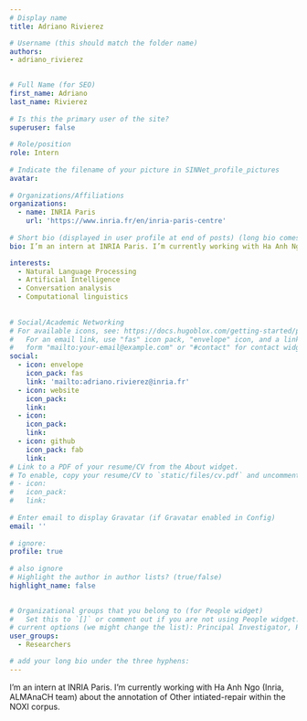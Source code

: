 ```yaml
---
# Display name
title: Adriano Rivierez

# Username (this should match the folder name)
authors:
- adriano_rivierez

 
# Full Name (for SEO)
first_name: Adriano
last_name: Rivierez
 
# Is this the primary user of the site?
superuser: false
 
# Role/position
role: Intern
 
# Indicate the filename of your picture in SINNet_profile_pictures
avatar: 
 
# Organizations/Affiliations
organizations:
  - name: INRIA Paris
    url: 'https://www.inria.fr/en/inria-paris-centre'
 
# Short bio (displayed in user profile at end of posts) (long bio comes later)
bio: I’m an intern at INRIA Paris. I’m currently working with Ha Anh Ngo (Inria, ALMAnaCH team) about the annotation of Other intiated-repair within the NOXI corpus.

interests:
  - Natural Language Processing
  - Artificial Intelligence
  - Conversation analysis 
  - Computational linguistics
 
 
# Social/Academic Networking
# For available icons, see: https://docs.hugoblox.com/getting-started/page-builder/#icons
#   For an email link, use "fas" icon pack, "envelope" icon, and a link in the
#   form "mailto:your-email@example.com" or "#contact" for contact widget.
social:
  - icon: envelope
    icon_pack: fas
    link: 'mailto:adriano.rivierez@inria.fr'
  - icon: website
    icon_pack: 
    link:
  - icon:
    icon_pack: 
    link: 
  - icon: github
    icon_pack: fab
    link:
# Link to a PDF of your resume/CV from the About widget.
# To enable, copy your resume/CV to `static/files/cv.pdf` and uncomment the lines below.
# - icon: 
#   icon_pack: 
#   link: 
 
# Enter email to display Gravatar (if Gravatar enabled in Config)
email: ''
 
# ignore:
profile: true
 
# also ignore
# Highlight the author in author lists? (true/false)
highlight_name: false

 
# Organizational groups that you belong to (for People widget)
#   Set this to `[]` or comment out if you are not using People widget.
# current options (we might change the list): Principal Investigator, Researchers, Grad Students, Administration, Visitors, Alumni. 
user_groups:
  - Researchers

# add your long bio under the three hyphens:
---
```

I’m an intern at INRIA Paris. I’m currently working with Ha Anh Ngo (Inria, ALMAnaCH team) about the annotation of Other intiated-repair within the NOXI corpus.
